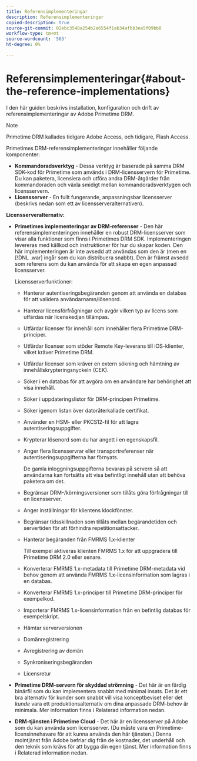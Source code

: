 ```yaml
---
title: Referensimplementeringar
description: Referensimplementeringar
copied-description: true
source-git-commit: 02ebc3548a254b2a6554f1ab34afbb3ea5f09bb8
workflow-type: tm+mt
source-wordcount: '563'
ht-degree: 0%

---
```


# Referensimplementeringar{#about-the-reference-implementations}

I den här guiden beskrivs installation, konfiguration och drift av referensimplementeringar av Adobe Primetime DRM.

>[!NOTE]
>
>Primetime DRM kallades tidigare Adobe Access, och tidigare, Flash Access.

Primetimes DRM-referensimplementeringar innehåller följande komponenter:

* **Kommandoradsverktyg** - Dessa verktyg är baserade på samma DRM SDK-kod för Primetime som används i DRM-licensservern för Primetime. Du kan paketera, licensiera och utföra andra DRM-åtgärder från kommandoraden och växla smidigt mellan kommandoradsverktygen och licensservern.
* **Licensserver** - En fullt fungerande, anpassningsbar licensserver (beskrivs nedan som ett av licensserveralternativen).

**Licensserveralternativ:**

* **Primetimes implementeringar av DRM-referenser** - Den här referensimplementeringen innehåller en robust DRM-licensserver som visar alla funktioner som finns i Primetimes DRM SDK. Implementeringen levereras med källkod och instruktioner för hur du skapar koden. Den här implementeringen är inte avsedd att användas som den är (men en [!DNL .war] ingår som du kan distribuera snabbt). Den är främst avsedd som referens som du kan använda för att skapa en egen anpassad licensserver.

  Licensserverfunktioner:

   * Hanterar autentiseringsbegäranden genom att använda en databas för att validera användarnamn/lösenord.
   * Hanterar licensförfrågningar och avgör vilken typ av licens som utfärdas när licenskedjan tillämpas.
   * Utfärdar licenser för innehåll som innehåller flera Primetime DRM-principer.
   * Utfärdar licenser som stöder Remote Key-leverans till iOS-klienter, vilket kräver Primetime DRM.
   * Utfärdar licenser som kräver en extern sökning och hämtning av innehållskrypteringsnyckeln (CEK).
   * Söker i en databas för att avgöra om en användare har behörighet att visa innehåll.
   * Söker i uppdateringslistor för DRM-principen Primetime.
   * Söker igenom listan över datoråterkallade certifikat.
   * Använder en HSM- eller PKCS12-fil för att lagra autentiseringsuppgifter.
   * Krypterar lösenord som du har angett i en egenskapsfil.
   * Anger flera licensservrar eller transportreferenser när autentiseringsuppgifterna har förnyats.

     De gamla inloggningsuppgifterna bevaras på servern så att användarna kan fortsätta att visa befintligt innehåll utan att behöva paketera om det.
   * Begränsar DRM-/körningsversioner som tillåts göra förfrågningar till en licensserver.
   * Anger inställningar för klientens klockfönster.
   * Begränsar tidsskillnaden som tillåts mellan begärandetiden och servertiden för att förhindra repetitionsattacker.
   * Hanterar begäranden från FMRMS 1.x-klienter

     Till exempel aktiveras klienten FMRMS 1.x för att uppgradera till Primetime DRM 2.0 eller senare.
   * Konverterar FMRMS 1.x-metadata till Primetime DRM-metadata vid behov genom att använda FMRMS 1.x-licensinformation som lagras i en databas.
   * Konverterar FMRMS 1.x-principer till Primetime DRM-principer för exempelkod.
   * Importerar FMRMS 1.x-licensinformation från en befintlig databas för exempelskript.
   * Hämtar serverversionen
   * Domänregistrering
   * Avregistrering av domän
   * Synkroniseringsbegäranden
   * Licensretur

* **Primetime DRM-servern för skyddad strömning** - Det här är en färdig binärfil som du kan implementera snabbt med minimal insats. Det är ett bra alternativ för kunder som snabbt vill visa konceptbeviset eller det *kunde* vara ett produktionsalternativ om dina anpassade DRM-behov är minimala. Mer information finns i Relaterad information nedan.

* **DRM-tjänsten i Primetime Cloud** - Det här är en licensserver på Adobe som du kan använda som licensserver. (Du måste vara en Primetime-licensinnehavare för att kunna använda den här tjänsten.) Denna molntjänst från Adobe befriar dig från de kostnader, det underhåll och den teknik som krävs för att bygga din egen tjänst. Mer information finns i Relaterad information nedan.
